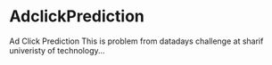 # AdclickPrediction
Ad Click Prediction
This is problem from datadays challenge at sharif univeristy of technology...
